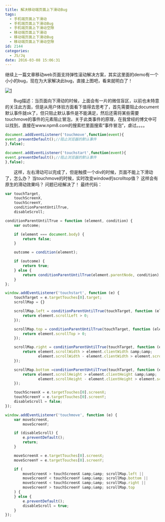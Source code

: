```yaml
---
title: 解决移动端页面上下滑动Bug
tags:
  - 手机端页面上下滑动
  - 手机端页面上下滑动Bug
  - 手机端页面上下滑动空隙
  - 移动端页面上下滑动
  - 移动端页面上下滑动Bug
  - 移动端页面上下滑动空隙
id: 2144
categories:
  - JS/Jq
date: 2016-03-08 15:06:31
---
```


继续上一篇文章移动web页面支持弹性滚动解决方案，其实这里面的demo有一个小小的bug，现在为大家解决此bug，直接上图吧，看来就明白了！

[![1](http://www.npm8.com/wp-content/uploads/2016/03/1.jpg)](http://www.npm8.com/wp-content/uploads/2016/03/1.jpg)

&emsp;&emsp;Bug描述：当页面向下滑动的时候，上面会有一片的微信盲区，以前也未特意的关注此方面，但是从用户体验方面看下值得去思考了，首先需要阻止document默认事件就ok了，但只阻止默认事件是不能满足，然后还需将某些需要touchmove的事件的元素阻止冒泡，关于此类事件的原理，在我曾经的博文中可以找到，直接在www.npm8.com的搜索栏里面搜索“事件冒泡”，虐过。。。。
```javascript
document.addEventListener('touchmove',function(event){
event.preventDefault();//阻止浏览器的默认事件
},false);

document.addEventListener('touchstart',function(event){
event.preventDefault();//阻止浏览器的默认事件 
},false);
```
&emsp;&emsp;这样，左右滑动可以完成了，但是触摸一个div的时候，页面不能上下滑动了，怎么办？
当touchmove的时候，实时改变window的scrolltop值？
这样会有原生的滑动效果吗？
问题已经解决了！
最终代码：
```javascript
var touchTarget,
    touchScreenX,
    touchScreenY,
    conditionParentUntilTrue,
    disableScroll;

conditionParentUntilTrue = function (element, condition) {
    var outcome;

    if (element === document.body) {
        return false;
    }

    outcome = condition(element);

    if (outcome) {
        return true;
    } else {
        return conditionParentUntilTrue(element.parentNode, condition);
    }
};

window.addEventListener('touchstart', function (e) {
    touchTarget = e.targetTouches[0].target;
    scrollMap = {}

    scrollMap.left = conditionParentUntilTrue(touchTarget, function (element) {
        return element.scrollLeft > 0;
    });

    scrollMap.top = conditionParentUntilTrue(touchTarget, function (element) {
        return element.scrollTop > 0;
    });

    scrollMap.right = conditionParentUntilTrue(touchTarget, function (element) {
        return element.scrollWidth > element.clientWidth &amp;&amp;
               element.scrollWidth - element.clientWidth > element.scrollLeft;
    });

    scrollMap.bottom =conditionParentUntilTrue(touchTarget, function (element) {
        return element.scrollHeight > element.clientHeight &amp;&amp;
               element.scrollHeight - element.clientHeight > element.scrollTop;
    });

    touchScreenX = e.targetTouches[0].screenX;
    touchScreenY = e.targetTouches[0].screenY;
    disableScroll = false;
});

window.addEventListener('touchmove', function (e) {
    var moveScreenX,
        moveScreenY;

    if (disableScroll) {
        e.preventDefault();
        return;
    }

    moveScreenX = e.targetTouches[0].screenX;
    moveScreenY = e.targetTouches[0].screenY;

    if (
        moveScreenX > touchScreenX &amp;&amp; scrollMap.left ||
        moveScreenY < touchScreenY &amp;&amp; scrollMap.bottom ||
        moveScreenX < touchScreenX &amp;&amp; scrollMap.right ||
        moveScreenY > touchScreenY &amp;&amp; scrollMap.top
    ) {
    } else {
        e.preventDefault();
        disableScroll = true;
    }
});
```